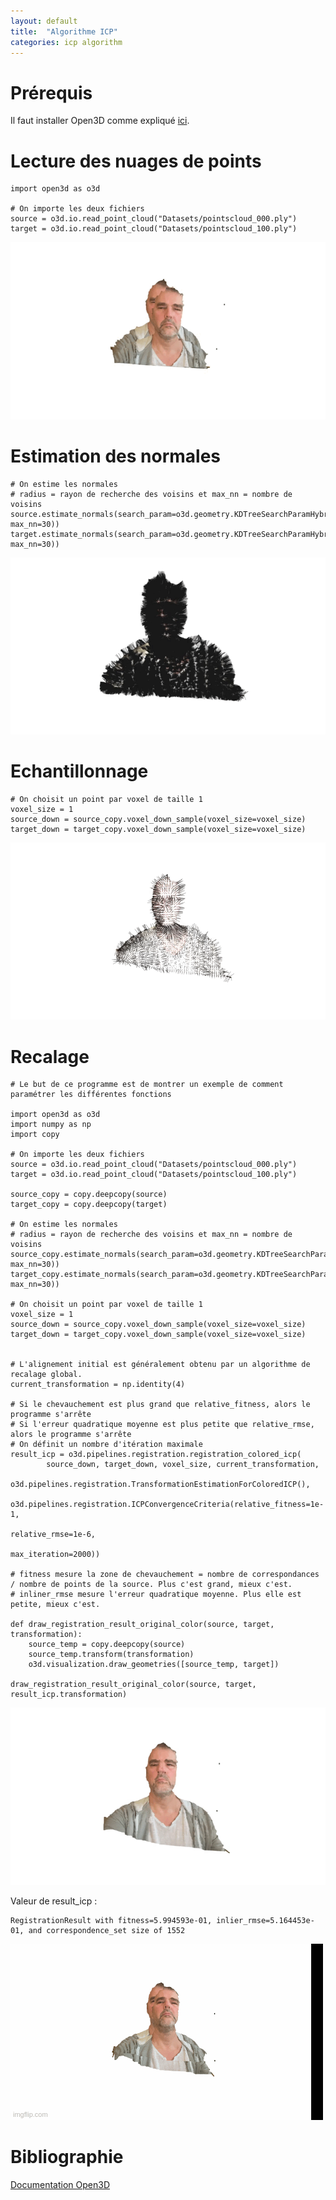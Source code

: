 ```yaml
---
layout: default
title:  "Algorithme ICP"
categories: icp algorithm
---
```


# Prérequis

Il faut installer Open3D comme expliqué [ici](/Open3D/2-ICP).

# Lecture des nuages de points

```
import open3d as o3d

# On importe les deux fichiers
source = o3d.io.read_point_cloud("Datasets/pointscloud_000.ply")
target = o3d.io.read_point_cloud("Datasets/pointscloud_100.ply")
```

![GIF orginal pointsclouds](../assets/Open3D/ICP/original.gif)

# Estimation des normales

```
# On estime les normales
# radius = rayon de recherche des voisins et max_nn = nombre de voisins
source.estimate_normals(search_param=o3d.geometry.KDTreeSearchParamHybrid(radius=1, max_nn=30))
target.estimate_normals(search_param=o3d.geometry.KDTreeSearchParamHybrid(radius=1, max_nn=30))
```

![GIF normals pointsclouds](../assets/Open3D/ICP/normals.gif)

# Echantillonnage

```
# On choisit un point par voxel de taille 1
voxel_size = 1
source_down = source_copy.voxel_down_sample(voxel_size=voxel_size)
target_down = target_copy.voxel_down_sample(voxel_size=voxel_size)
```

![GIF sampling pointsclouds](../assets/Open3D/ICP/sampling.gif)

# Recalage

```
# Le but de ce programme est de montrer un exemple de comment paramétrer les différentes fonctions

import open3d as o3d
import numpy as np
import copy

# On importe les deux fichiers
source = o3d.io.read_point_cloud("Datasets/pointscloud_000.ply")
target = o3d.io.read_point_cloud("Datasets/pointscloud_100.ply")

source_copy = copy.deepcopy(source)
target_copy = copy.deepcopy(target)

# On estime les normales
# radius = rayon de recherche des voisins et max_nn = nombre de voisins
source_copy.estimate_normals(search_param=o3d.geometry.KDTreeSearchParamHybrid(radius=1, max_nn=30)) 
target_copy.estimate_normals(search_param=o3d.geometry.KDTreeSearchParamHybrid(radius=1, max_nn=30))

# On choisit un point par voxel de taille 1
voxel_size = 1
source_down = source_copy.voxel_down_sample(voxel_size=voxel_size)
target_down = target_copy.voxel_down_sample(voxel_size=voxel_size)


# L'alignement initial est généralement obtenu par un algorithme de recalage global.
current_transformation = np.identity(4)

# Si le chevauchement est plus grand que relative_fitness, alors le programme s'arrête
# Si l'erreur quadratique moyenne est plus petite que relative_rmse, alors le programme s'arrête
# On définit un nombre d'itération maximale
result_icp = o3d.pipelines.registration.registration_colored_icp(
        source_down, target_down, voxel_size, current_transformation,
        o3d.pipelines.registration.TransformationEstimationForColoredICP(),
        o3d.pipelines.registration.ICPConvergenceCriteria(relative_fitness=1e-1,
                                                          relative_rmse=1e-6,
                                                          max_iteration=2000))

# fitness mesure la zone de chevauchement = nombre de correspondances / nombre de points de la source. Plus c'est grand, mieux c'est.
# inliner_rmse mesure l'erreur quadratique moyenne. Plus elle est petite, mieux c'est.

def draw_registration_result_original_color(source, target, transformation):
    source_temp = copy.deepcopy(source)
    source_temp.transform(transformation)
    o3d.visualization.draw_geometries([source_temp, target])

draw_registration_result_original_color(source, target, result_icp.transformation)
```

![GIF registration pointsclouds](../assets/Open3D/ICP/registration.gif)

Valeur de result_icp :
```
RegistrationResult with fitness=5.994593e-01, inlier_rmse=5.164453e-01, and correspondence_set size of 1552
```

![GIF animation pointsclouds](../assets/Open3D/ICP/animation.gif)

# Bibliographie

[Documentation Open3D](http://www.open3d.org/docs/release/tutorial/pipelines/icp_registration.html)

